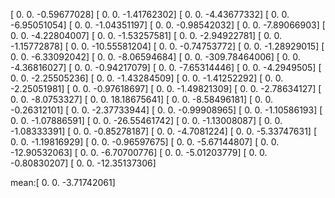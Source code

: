 [ 0.          0.         -0.59677028]
[ 0.          0.         -1.41762302]
[ 0.          0.         -4.43677332]
[ 0.          0.         -6.95051054]
[ 0.          0.         -1.04351197]
[ 0.          0.         -0.98542032]
[ 0.          0.         -7.89066903]
[ 0.          0.         -4.22804007]
[ 0.          0.         -1.53257581]
[ 0.          0.         -2.94922781]
[ 0.          0.         -1.15772878]
[  0.           0.         -10.55581204]
[ 0.          0.         -0.74753772]
[ 0.          0.         -1.28929015]
[ 0.          0.         -6.33092042]
[ 0.          0.         -8.06594684]
[   0.            0.         -309.78464006]
[ 0.          0.         -4.36816027]
[ 0.          0.         -0.94217079]
[ 0.          0.         -7.65314446]
[ 0.         0.        -4.2949505]
[ 0.          0.         -2.25505236]
[ 0.          0.         -1.43284509]
[ 0.          0.         -1.41252292]
[ 0.          0.         -2.25051981]
[ 0.          0.         -0.97618697]
[ 0.          0.         -1.49821309]
[ 0.          0.         -2.78634127]
[ 0.         0.        -8.0753327]
[ 0.          0.         18.18675641]
[ 0.          0.         -8.58496181]
[ 0.          0.         -0.26312101]
[ 0.          0.         -2.37733944]
[ 0.          0.         -0.99908965]
[ 0.          0.         -1.10586193]
[ 0.          0.         -1.07886591]
[  0.           0.         -26.55461742]
[ 0.          0.         -1.13008087]
[ 0.          0.         -1.08333391]
[ 0.          0.         -0.85278187]
[ 0.         0.        -4.7081224]
[ 0.          0.         -5.33747631]
[ 0.          0.         -1.19816929]
[ 0.          0.         -0.96597675]
[ 0.          0.         -5.67144807]
[  0.           0.         -12.90532063]
[ 0.          0.         -6.70700776]
[ 0.          0.         -5.01203779]
[ 0.          0.         -0.80830207]
[  0.           0.         -12.35137306]


mean:[ 0.          0.         -3.71742061]